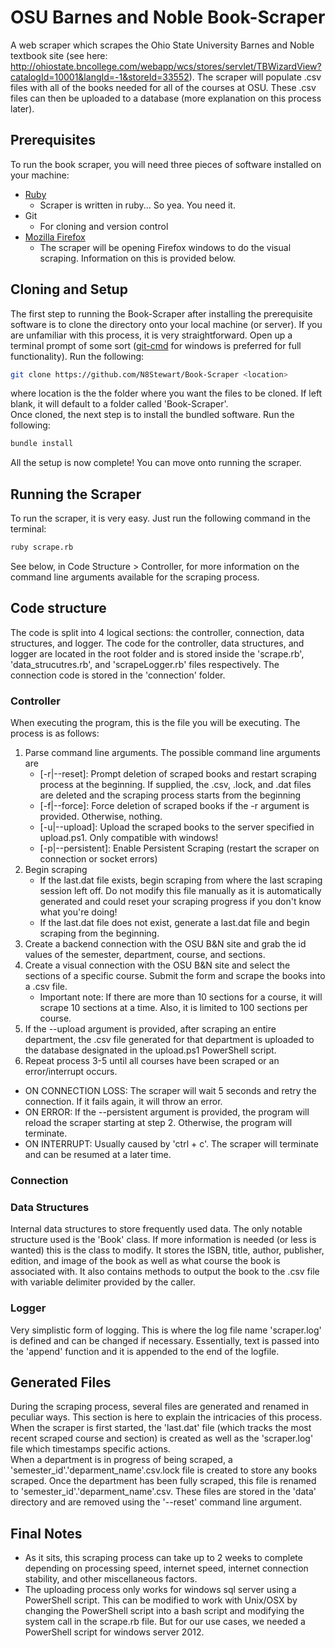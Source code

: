 # OSU Barnes and Noble Book-Scraper
A web scraper which scrapes the Ohio State University Barnes and Noble textbook site (see here: http://ohiostate.bncollege.com/webapp/wcs/stores/servlet/TBWizardView?catalogId=10001&langId=-1&storeId=33552). The scraper will populate .csv files with all of the books needed for all of the courses at OSU. These .csv files can then be uploaded to a database (more explanation on this process later). 

## Prerequisites
To run the book scraper, you will need three pieces of software installed on your machine:

* [Ruby](https://www.ruby-lang.org/en/downloads/)
	* Scraper is written in ruby... So yea. You need it.
* Git
	* For cloning and version control
* [Mozilla Firefox](https://www.mozilla.org/en-US/firefox/new/?product=firefox-3.6.8)
	* The scraper will be opening Firefox windows to do the visual scraping. Information on this is provided below.

## Cloning and Setup
The first step to running the Book-Scraper after installing the prerequisite software is to clone the directory onto your local machine (or server). If you are unfamiliar with this process, it is very straightforward. Open up a terminal prompt of some sort ([git-cmd](https://git-scm.com/download/win) for windows is preferred for full functionality). Run the following:

```bash
git clone https://github.com/N8Stewart/Book-Scraper <location>
```
where location is the the folder where you want the files to be cloned. If left blank, it will default to a folder called 'Book-Scraper'.
<br>
Once cloned, the next step is to install the bundled software. Run the following:
```bash
bundle install
```
All the setup is now complete! You can move onto running the scraper.

## Running the Scraper
To run the scraper, it is very easy. Just run the following command in the terminal:
```bash
ruby scrape.rb
```
See below, in Code Structure > Controller, for more information on the command line arguments available for the scraping process.

## Code structure
The code is split into 4 logical sections: the controller, connection, data structures, and logger. The code for the controller, data structures, and logger are located in the root folder and is stored inside the 'scrape.rb', 'data_strucutres.rb', and 'scrapeLogger.rb' files respectively. The connection code is stored in the 'connection' folder.

### Controller
When executing the program, this is the file you will be executing. The process is as follows:

1. Parse command line arguments. The possible command line arguments are 
	* [-r|--reset]: Prompt deletion of scraped books and restart scraping process at the beginning. If supplied, the .csv, .lock, and .dat files are deleted and the scraping process starts from the beginning
	* [-f|--force]: Force deletion of scraped books if the -r argument is provided. Otherwise, nothing.
	* [-u|--upload]: Upload the scraped books to the server specified in upload.ps1. Only compatible with windows!
	* [-p|--persistent]: Enable Persistent Scraping (restart the scraper on connection or socket errors)
2. Begin scraping
	* If the last.dat file exists, begin scraping from where the last scraping session left off. Do not modify this file manually as it is automatically generated and could reset your scraping progress if you don't know what you're doing!
	* If the last.dat file does not exist, generate a last.dat file and begin scraping from the beginning.
3. Create a backend connection with the OSU B&N site and grab the id values of the semester, department, course, and sections.
4. Create a visual connection with the OSU B&N site and select the sections of a specific course. Submit the form and scrape the books into a .csv file.
	* Important note: If there are more than 10 sections for a course, it will scrape 10 sections at a time. Also, it is limited to 100 sections per course.
5. If the --upload argument is provided, after scraping an entire department, the .csv file generated for that department is uploaded to the database designated in the upload.ps1 PowerShell script. 
6. Repeat process 3-5 until all courses have been scraped or an error/interrupt occurs.

* ON CONNECTION LOSS: The scraper will wait 5 seconds and retry the connection. If it fails again, it will throw an error.
* ON ERROR: If the --persistent argument is provided, the program will reload the scraper starting at step 2. Otherwise, the program will terminate.
* ON INTERRUPT: Usually caused by 'ctrl + c'. The scraper will terminate and can be resumed at a later time.

### Connection

### Data Structures
Internal data structures to store frequently used data. The only notable structure used is the 'Book' class. If more information is needed (or less is wanted) this is the class to modify. It stores the ISBN, title, author, publisher, edition, and image of the book as well as what course the book is associated with. It also contains methods to output the book to the .csv file with variable delimiter provided by the caller.

### Logger
Very simplistic form of logging. This is where the log file name 'scraper.log' is defined and can be changed if necessary. Essentially, text is passed into the 'append' function and it is appended to the end of the logfile. 

## Generated Files
During the scraping process, several files are generated and renamed in peculiar ways. This section is here to explain the intricacies of this process. 
<br>
When the scraper is first started, the 'last.dat' file (which tracks the most recent scraped course and section) is created as well as the 'scraper.log' file which timestamps specific actions. 
<br>
When a department is in progress of being scraped, a 'semester_id'.'deparment_name'.csv.lock file is created to store any books scraped. Once the department has been fully scraped, this file is renamed to 'semester_id'.'deparment_name'.csv. These files are stored in the 'data' directory and are removed using the '--reset' command line argument.

## Final Notes
* As it sits, this scraping process can take up to 2 weeks to complete depending on processing speed, internet speed, internet connection stability, and other miscellaneous factors. 
* The uploading process only works for windows sql server using a PowerShell script. This can be modified to work with Unix/OSX by changing the PowerShell script into a bash script and modifying the system call in the scrape.rb file. But for our use cases, we needed a PowerShell script for windows server 2012.
